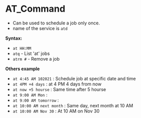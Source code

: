 # AT_Command  

- Can be used to schedule a job only once.
- name of the service is ```atd```

__Syntax:__  
- ```at HH:MM```
- ```atq``` - List 'at' jobs
- ````atrm #```` - Remove a job

__Others example__ 
- ```at 4:45 AM 102021``` : Schedule job at specific date and time
- ```at 4PM +4 days``` : at 4 PM 4 days from now
- ```at now +5 hourse``` : Same time after 5 hourse
- ```at 9:00 AM Mon``` :
- ```at 9:00 AM tomorrow``` :
- ```at 10:00 AM next month``` : Same day, next month at 10 AM 
- ```at 10:00 AM Nov 30``` : At 10 AM on Nov 30


